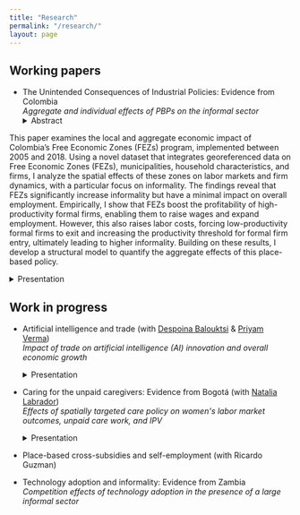 ```yaml
---
title: "Research"
permalink: "/research/"
layout: page
---
```

## Working papers
- The Unintended Consequences of Industrial Policies: Evidence from Colombia\
  *Aggregate and individual effects of PBPs on the informal sector*
  <details><summary>Abstract</summary> <p> 
This paper examines the local and aggregate economic impact of Colombia’s Free Economic Zones (FEZs) program, implemented between 2005 and 2018. Using a novel dataset that integrates georeferenced data on Free Economic Zones (FEZs), municipalities, household characteristics, and firms, I analyze the spatial effects of these zones on labor markets and firm dynamics, with a particular focus on informality. The findings reveal that FEZs significantly increase informality but have a minimal impact on overall employment. Empirically, I show that FEZs boost the profitability of high-productivity formal firms, enabling them to raise wages and expand employment. However, this also raises labor costs, forcing low-productivity formal firms to exit and increasing the productivity threshold for formal firm entry, ultimately leading to higher informality. Building on these results, I develop a structural model to quantify the aggregate effects of this place-based policy. </p></details>
   <details><summary>Presentation</summary> <p> 
   LSE Workshop of Early Career Women in Economic Geography and Spatial Economics, IFS-UCL-LSE/STICERD Development Seminar, HEC PhD seminar 2025, Junior Workshop ENS de Lyon 2024, LAGV 2024, Konstanz Brown Bag Seminar, Urban Economic Association Summer School 2024, QMUL workshop 2024, AMSE PhD seminar, HEC Laussane Brown Bag Seminar, IFS-UCL-LSE/STICERD Development Seminar, LSE WECW-EGSE, UCL PhD Seminar, LACEA 2025*, WAPLAC workshop*
    
  </p></details>
  
## Work in progress

- Artificial intelligence and trade (with [Despoina Balouktsi](https://sites.google.com/site/desbalouktsi/home) & [Priyam Verma](https://sites.google.com/view/priyamverma)) \
  *Impact of trade on artificial intelligence (AI) innovation and overall economic growth*
  <details><summary>Presentation</summary> <p> 
      ETSG 2024
  </p></details>
  
- Caring for the unpaid caregivers: Evidence from Bogotá (with [Natalia Labrador](https://sites.google.com/view/natalialabradorbernate/home)) \
  *Effects of spatially targeted care policy on women's labor market outcomes, unpaid care work, and IPV*
   <details><summary>Presentation</summary> <p> 
      AMSE DEVPOL informal seminar
  </p></details>
- Place-based cross-subsidies and self-employment (with Ricardo Guzman) 
- Technology adoption and informality: Evidence from Zambia \
  *Competition effects of technology adoption in the presence of a large informal sector*
